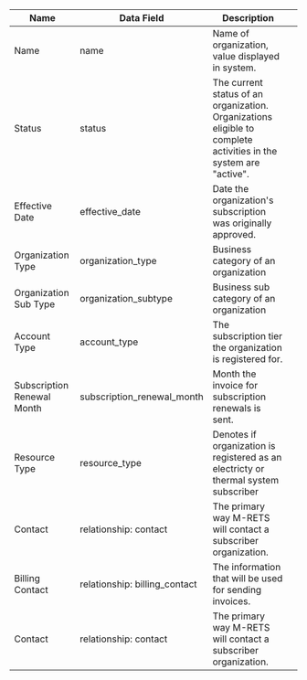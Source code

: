 | Name                       | Data Field                    | Description                                                                                                      |   |
|----------------------------|-------------------------------|------------------------------------------------------------------------------------------------------------------|---|
| Name                       | name                          | Name of organization, value displayed in system.                                                                 |   |
| Status                     | status                        | The current status of an organization. Organizations eligible to complete activities in the system are "active". |   |
| Effective Date             | effective_date                | Date the organization's subscription was originally approved.                                                    |   |
| Organization Type          | organization_type             | Business category of an organization                                                                             |   |
| Organization Sub Type      | organization_subtype          | Business sub category of an organization                                                                         |   |
| Account Type               | account_type                  | The subscription tier the organization is registered for.                                                        |   |
| Subscription Renewal Month | subscription\_renewal\_month    | Month the invoice for subscription renewals is sent.                                                             |   |
| Resource Type              | resource_type                 | Denotes if organization is registered as an electricty or thermal system subscriber                              |   |
| Contact                    | relationship: contact         | The primary way M-RETS will contact a subscriber organization.                                                   |   |
| Billing Contact            | relationship: billing_contact | The information that will be used for sending invoices.                                                          |   |
| Contact                    | relationship: contact         | The primary way M-RETS will contact a subscriber organization.                                                   |   |
